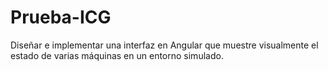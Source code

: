 # Prueba-ICG
Diseñar e implementar una interfaz en Angular que muestre visualmente el estado de varias máquinas en un entorno simulado. 
